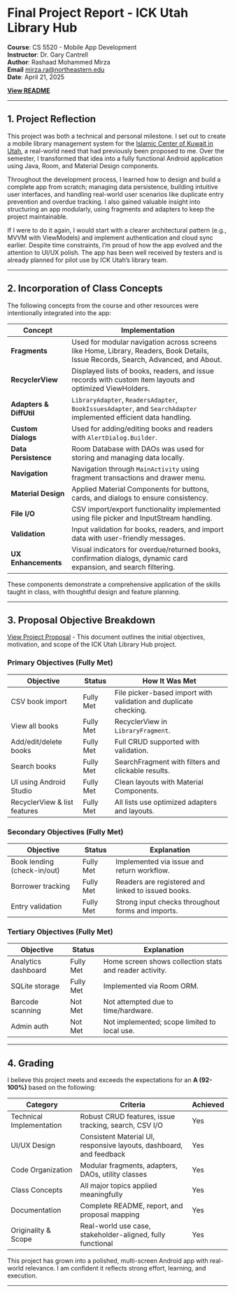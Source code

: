 # Final Project Report - ICK Utah Library Hub

**Course**: CS 5520 - Mobile App Development  
**Instructor**: Dr. Gary Cantrell  
**Author**: Rashaad Mohammed Mirza  
**Email** [mirza.ra@northeastern.edu](mailto:mirza.ra@northeastern.edu)   
**Date**: April 21, 2025

**[View README](README.md)**

---

## 1. Project Reflection

This project was both a technical and personal milestone. I set out to create a mobile library management system for the [Islamic Center of Kuwait in Utah](https://ickutah.org/), a real-world need that had previously been proposed to me. Over the semester, I transformed that idea into a fully functional Android application using Java, Room, and Material Design components. 

Throughout the development process, I learned how to design and build a complete app from scratch; managing data persistence, building intuitive user interfaces, and handling real-world user scenarios like duplicate entry prevention and overdue tracking. I also gained valuable insight into structuring an app modularly, using fragments and adapters to keep the project maintainable.

If I were to do it again, I would start with a clearer architectural pattern (e.g., MVVM with ViewModels) and implement authentication and cloud sync earlier. Despite time constraints, I’m proud of how the app evolved and the attention to UI/UX polish. The app has been well received by testers and is already planned for pilot use by ICK Utah’s library team.

---

## 2. Incorporation of Class Concepts

The following concepts from the course and other resources were intentionally integrated into the app:

| Concept | Implementation |
|--------|----------------|
| **Fragments** | Used for modular navigation across screens like Home, Library, Readers, Book Details, Issue Records, Search, Advanced, and About. |
| **RecyclerView** | Displayed lists of books, readers, and issue records with custom item layouts and optimized ViewHolders. |
| **Adapters & DiffUtil** | `LibraryAdapter`, `ReadersAdapter`, `BookIssuesAdapter`, and `SearchAdapter` implemented efficient data handling. |
| **Custom Dialogs** | Used for adding/editing books and readers with `AlertDialog.Builder`. |
| **Data Persistence** | Room Database with DAOs was used for storing and managing data locally. |
| **Navigation** | Navigation through `MainActivity` using fragment transactions and drawer menu. |
| **Material Design** | Applied Material Components for buttons, cards, and dialogs to ensure consistency. |
| **File I/O** | CSV import/export functionality implemented using file picker and InputStream handling. |
| **Validation** | Input validation for books, readers, and import data with user-friendly messages. |
| **UX Enhancements** | Visual indicators for overdue/returned books, confirmation dialogs, dynamic card expansion, and search filtering. |

These components demonstrate a comprehensive application of the skills taught in class, with thoughtful design and feature planning.

---

## 3. Proposal Objective Breakdown

[View Project Proposal](https://docs.google.com/document/d/1MG8AiDJTvK4ksq_WfTxVjb_1Ox4cOdX9BtNQpzushRM/edit?usp=sharing) - This document outlines the initial objectives, motivation, and scope of the ICK Utah Library Hub project.

### Primary Objectives (Fully Met)
| Objective | Status | How It Was Met |
|-----------|--------|----------------|
| CSV book import | Fully Met | File picker-based import with validation and duplicate checking. |
| View all books | Fully Met | RecyclerView in `LibraryFragment`. |
| Add/edit/delete books | Fully Met | Full CRUD supported with validation. |
| Search books | Fully Met | SearchFragment with filters and clickable results. |
| UI using Android Studio | Fully Met | Clean layouts with Material Components. |
| RecyclerView & list features | Fully Met | All lists use optimized adapters and layouts. |

### Secondary Objectives (Fully Met)
| Objective | Status | Explanation |
|-----------|--------|-------------|
| Book lending (check-in/out) | Fully Met | Implemented via issue and return workflow. |
| Borrower tracking | Fully Met | Readers are registered and linked to issued books. |
| Entry validation | Fully Met | Strong input checks throughout forms and imports. |

### Tertiary Objectives (Fully Met)
| Objective | Status | Explanation |
|-----------|--------|-------------|
| Analytics dashboard | Fully Met | Home screen shows collection stats and reader activity. |
| SQLite storage | Fully Met | Implemented via Room ORM. |
| Barcode scanning | Not Met | Not attempted due to time/hardware.
| Admin auth | Not Met | Not implemented; scope limited to local use.

---

## 4. Grading

I believe this project meets and exceeds the expectations for an **A (92-100%)** based on the following:

| Category | Criteria | Achieved |
|----------|----------|----------|
| Technical Implementation | Robust CRUD features, issue tracking, search, CSV I/O | Yes |
| UI/UX Design | Consistent Material UI, responsive layouts, dashboard, and feedback | Yes |
| Code Organization | Modular fragments, adapters, DAOs, utility classes | Yes |
| Class Concepts | All major topics applied meaningfully | Yes |
| Documentation | Complete README, report, and proposal mapping | Yes |
| Originality & Scope | Real-world use case, stakeholder-aligned, fully functional | Yes |

This project has grown into a polished, multi-screen Android app with real-world relevance. I am confident it reflects strong effort, learning, and execution.

---
